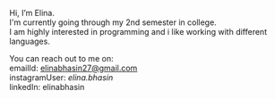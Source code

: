 Hi, I’m Elina.
<br>
I'm currently going through my 2nd semester in college.
<br>
I am highly interested in programming and i like working with different languages.
<br>

You can reach out to me on:
<br>
emailId: elinabhasin27@gmail.com
<br>
instagramUser: _elina.bhasin_
<br>
linkedIn: elinabhasin
